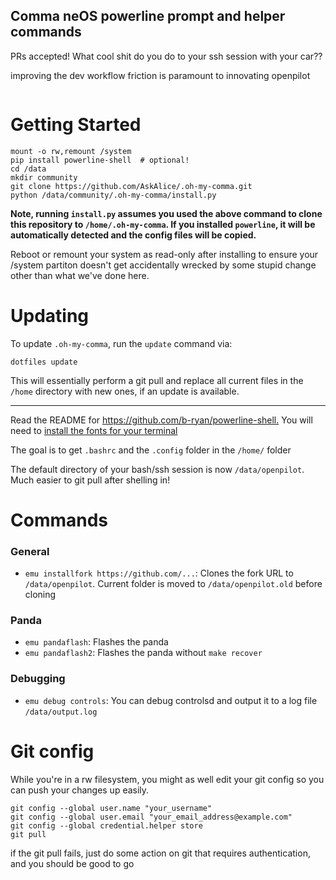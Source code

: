 ## Comma neOS powerline prompt and helper commands

PRs accepted! What cool shit do you do to your ssh session with your car??

improving the dev workflow friction is paramount to innovating openpilot

<img src="https://emu.bz/xmf" alt="" />

# Getting Started

```
mount -o rw,remount /system
pip install powerline-shell  # optional!
cd /data
mkdir community
git clone https://github.com/AskAlice/.oh-my-comma.git
python /data/community/.oh-my-comma/install.py
```

**Note, running `install.py` assumes you used the above command to clone this repository to `/home/.oh-my-comma`. If you installed `powerline`, it will be automatically detected and the config files will be copied.**

Reboot or remount your system as read-only after installing to ensure your /system partiton doesn't get accidentally wrecked by some stupid change other than what we've done here.

# Updating

To update `.oh-my-comma`, run the `update` command via:

```
dotfiles update
```

This will essentially perform a git pull and replace all current files in the `/home` directory with new ones, if an update is available.

---
Read the README for <https://github.com/b-ryan/powerline-shell.> You will need to [install the fonts for your terminal](https://github.com/powerline/fonts)

The goal is to get `.bashrc` and the `.config` folder in the `/home/` folder

The default directory of your bash/ssh session is now `/data/openpilot`. Much easier to git pull after shelling in!

# Commands

### General

- `emu installfork https://github.com/...`: Clones the fork URL to `/data/openpilot`. Current folder is moved to `/data/openpilot.old` before cloning

### Panda

- `emu pandaflash`: Flashes the panda
- `emu pandaflash2`: Flashes the panda without `make recover`

### Debugging

- `emu debug controls`: You can debug controlsd and output it to a log file `/data/output.log`

# Git config

While you're in a rw filesystem, you might as well edit your git config so you can push your changes up easily.

```
git config --global user.name "your_username"
git config --global user.email "your_email_address@example.com"
git config --global credential.helper store
git pull
```

if the git pull fails, just do some action on git that requires authentication, and you should be good to go
